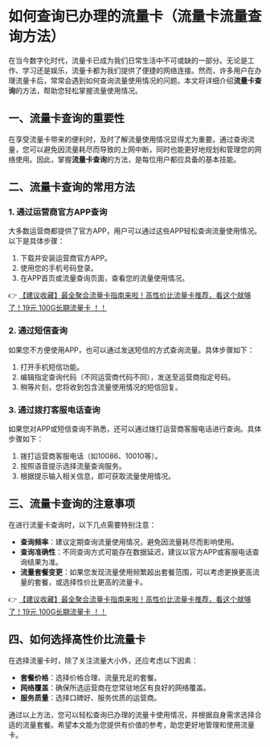 # 如何查询已办理的流量卡（流量卡流量查询方法）

在当今数字化时代，流量卡已成为我们日常生活中不可或缺的一部分。无论是工作、学习还是娱乐，流量卡都为我们提供了便捷的网络连接。然而，许多用户在办理流量卡后，常常会遇到如何查询流量使用情况的问题。本文将详细介绍**流量卡查询**的方法，帮助您轻松掌握流量使用情况。

## 一、流量卡查询的重要性

在享受流量卡带来的便利时，及时了解流量使用情况显得尤为重要。通过查询流量，您可以避免因流量耗尽而导致的上网中断，同时也能更好地规划和管理您的网络使用。因此，掌握**流量卡查询**的方法，是每位用户都应具备的基本技能。

## 二、流量卡查询的常用方法

### 1. 通过运营商官方APP查询

大多数运营商都提供了官方APP，用户可以通过这些APP轻松查询流量使用情况。以下是具体步骤：

1. 下载并安装运营商官方APP。
2. 使用您的手机号码登录。
3. 在APP首页或流量查询页面，查看您的流量使用情况。

👉 [【建议收藏】最全聚合流量卡指南来啦！高性价比流量卡推荐，看这个就够了！19元 100G长期流量卡 ！！](https://bit.ly/Liuliangka)

### 2. 通过短信查询

如果您不方便使用APP，也可以通过发送短信的方式查询流量。具体步骤如下：

1. 打开手机短信功能。
2. 编辑指定查询代码（不同运营商代码不同），发送至运营商指定号码。
3. 稍等片刻，您将收到包含流量使用情况的短信回复。

### 3. 通过拨打客服电话查询

如果您对APP或短信查询不熟悉，还可以通过拨打运营商客服电话进行查询。具体步骤如下：

1. 拨打运营商客服电话（如10086、10010等）。
2. 按照语音提示选择流量查询服务。
3. 根据提示输入相关信息，即可获取流量使用情况。

## 三、流量卡查询的注意事项

在进行流量卡查询时，以下几点需要特别注意：

- **查询频率**：建议定期查询流量使用情况，避免因流量耗尽而影响使用。
- **查询准确性**：不同查询方式可能存在数据延迟，建议以官方APP或客服电话查询结果为准。
- **流量套餐变更**：如果您发现流量使用频繁超出套餐范围，可以考虑更换更高流量的套餐，或选择性价比更高的流量卡。

👉 [【建议收藏】最全聚合流量卡指南来啦！高性价比流量卡推荐，看这个就够了！19元 100G长期流量卡 ！！](https://bit.ly/Liuliangka)

## 四、如何选择高性价比流量卡

在选择流量卡时，除了关注流量大小外，还应考虑以下因素：

- **套餐价格**：选择价格合理、流量充足的套餐。
- **网络覆盖**：确保所选运营商在您常驻地区有良好的网络覆盖。
- **服务质量**：选择口碑好、服务优质的运营商。

通过以上方法，您可以轻松查询已办理的流量卡使用情况，并根据自身需求选择合适的流量套餐。希望本文能为您提供有价值的参考，助您更好地管理和使用流量卡。